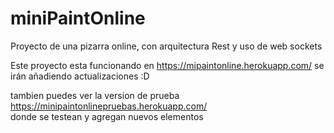 # miniPaintOnline
Proyecto de una pizarra online, con arquitectura Rest y uso de web sockets

Este proyecto esta funcionando en https://mipaintonline.herokuapp.com/ se irán añadiendo actualizaciones :D <br>

tambien puedes ver la version de prueba https://minipaintonlinepruebas.herokuapp.com/ <br> 
donde se testean y agregan nuevos elementos
